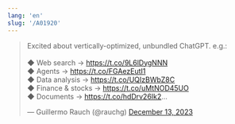 ```yaml
---
lang: 'en'
slug: '/A01920'
---
```


<blockquote class="twitter-tweet"><p lang="en" dir="ltr">Excited about vertically-optimized, unbundled ChatGPT. e.g.:<br/><br/>◆ Web search → <a href="https://t.co/9L6lDygNNN">https://t.co/9L6lDygNNN</a><br/>◆ Agents → <a href="https://t.co/FGAezEutI1">https://t.co/FGAezEutI1</a><br/>◆ Data analysis → <a href="https://t.co/UQIzBWbZ8C">https://t.co/UQIzBWbZ8C</a><br/>◆ Finance &amp; stocks → <a href="https://t.co/uMtNOD45UO">https://t.co/uMtNOD45UO</a><br/>◆ Documents → <a href="https://t.co/hdDrv26Ik2">https://t.co/hdDrv26Ik2</a>…</p>&mdash; Guillermo Rauch (@rauchg) <a href="https://twitter.com/rauchg/status/1734977687545090346?ref_src=twsrc%5Etfw">December 13, 2023</a></blockquote>
